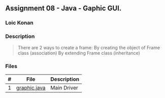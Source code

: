 ## Assignment 08 - Java - Gaphic GUI.

### Loic Konan

### Description

> There are 2 ways to create a frame:
> By creating the object of Frame class (association) By extending Frame class (inheritance)
>

### Files

|   #   | File                         | Description |
| :---: | ---------------------------- | ----------- |
|   1   | [graphic.java](graphic.java) | Main Driver |
